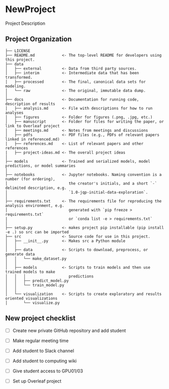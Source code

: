 NewProject
==============================

Project Description

Project Organization
------------

    ├── LICENSE
    ├── README.md            <- The top-level README for developers using this project.
    ├── data
    │   ├── external         <- Data from third party sources.
    │   ├── interim          <- Intermediate data that has been transformed.
    │   ├── processed        <- The final, canonical data sets for modeling.
    │   └── raw              <- The original, immutable data dump.
    │
    ├── docs                 <- Documentation for running code, description of results
    │   ├── analysis.md      <- File with descriptions for how to run analyses
    │   ├── figures          <- Folder for figures (.png, .jpg, etc.)
    │   ├── manuscript       <- Folder for files for writing the paper, or link to Overleaf project
    │   ├── meetings.md      <- Notes from meetings and discussions
    │   ├── pdfs             <- PDF files (e.g., PDFs of relevant papers linked in referenced.md)
    │   ├── references.md    <- List of relevant papers and other references
    |   ├── project-ideas.md <- The overall project ideas
    │
    ├── models               <- Trained and serialized models, model predictions, or model summaries
    │
    ├── notebooks            <- Jupyter notebooks. Naming convention is a number (for ordering),
    │                           the creator's initials, and a short `-` delimited description, e.g.
    │                           `1.0-jqp-initial-data-exploration`.
    │
    ├── requirements.txt     <- The requirements file for reproducing the analysis environment, e.g.
    │                           generated with `pip freeze > requirements.txt` 
    |                           or `conda list -e > requirements.txt`
    │
    ├── setup.py             <- makes project pip installable (pip install -e .) so src can be imported
    ├── src                  <- Source code for use in this project.
    │   ├── __init__.py      <- Makes src a Python module
    │   │
    │   ├── data             <- Scripts to download, preprocess, or generate data
    │   │   └── make_dataset.py
    │   │
    │   ├── models           <- Scripts to train models and then use trained models to make
    │   │   │                   predictions
    │   │   ├── predict_model.py
    │   │   └── train_model.py
    │   │
    │   └── visualization    <- Scripts to create exploratory and results oriented visualizations
    │       └── visualize.py



## New project checklist



- [ ] Create new private GitHub repository and add student

- [ ] Make regular meeting time

- [ ] Add student to Slack channel

- [ ] Add student to computing wiki

- [ ] Give student access to GPU01/03

- [ ] Set up Overleaf project

